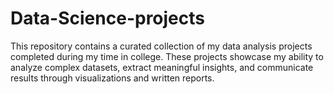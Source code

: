 # Data-Science-projects
This repository contains a curated collection of my data analysis projects completed during my time in college. These projects showcase my ability to analyze complex datasets, extract meaningful insights, and communicate results through visualizations and written reports.
